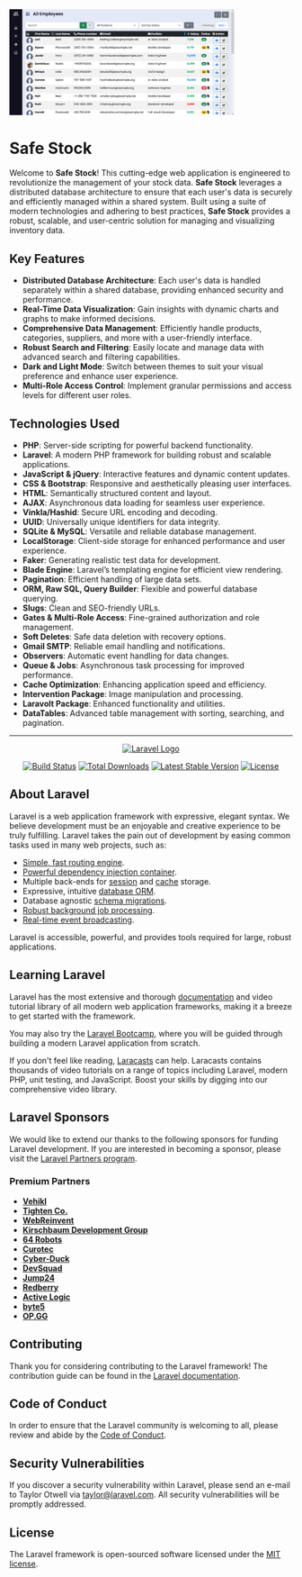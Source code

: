 <img src="https://github.com/Omar7tech/screenshots/blob/main/Employees.PNG" alt="Screenshot 1" width="400">


# **Safe Stock**

Welcome to **Safe Stock**! This cutting-edge web application is engineered to revolutionize the management of your stock data. **Safe Stock** leverages a distributed database architecture to ensure that each user's data is securely and efficiently managed within a shared system. Built using a suite of modern technologies and adhering to best practices, **Safe Stock** provides a robust, scalable, and user-centric solution for managing and visualizing inventory data.

## **Key Features**

- **Distributed Database Architecture**: Each user's data is handled separately within a shared database, providing enhanced security and performance.
- **Real-Time Data Visualization**: Gain insights with dynamic charts and graphs to make informed decisions.
- **Comprehensive Data Management**: Efficiently handle products, categories, suppliers, and more with a user-friendly interface.
- **Robust Search and Filtering**: Easily locate and manage data with advanced search and filtering capabilities.
- **Dark and Light Mode**: Switch between themes to suit your visual preference and enhance user experience.
- **Multi-Role Access Control**: Implement granular permissions and access levels for different user roles.

## **Technologies Used**

- **PHP**: Server-side scripting for powerful backend functionality.
- **Laravel**: A modern PHP framework for building robust and scalable applications.
- **JavaScript & jQuery**: Interactive features and dynamic content updates.
- **CSS & Bootstrap**: Responsive and aesthetically pleasing user interfaces.
- **HTML**: Semantically structured content and layout.
- **AJAX**: Asynchronous data loading for seamless user experience.
- **Vinkla/Hashid**: Secure URL encoding and decoding.
- **UUID**: Universally unique identifiers for data integrity.
- **SQLite & MySQL**: Versatile and reliable database management.
- **LocalStorage**: Client-side storage for enhanced performance and user experience.
- **Faker**: Generating realistic test data for development.
- **Blade Engine**: Laravel’s templating engine for efficient view rendering.
- **Pagination**: Efficient handling of large data sets.
- **ORM, Raw SQL, Query Builder**: Flexible and powerful database querying.
- **Slugs**: Clean and SEO-friendly URLs.
- **Gates & Multi-Role Access**: Fine-grained authorization and role management.
- **Soft Deletes**: Safe data deletion with recovery options.
- **Gmail SMTP**: Reliable email handling and notifications.
- **Observers**: Automatic event handling for data changes.
- **Queue & Jobs**: Asynchronous task processing for improved performance.
- **Cache Optimization**: Enhancing application speed and efficiency.
- **Intervention Package**: Image manipulation and processing.
- **Laravolt Package**: Enhanced functionality and utilities.
- **DataTables**: Advanced table management with sorting, searching, and pagination.


<hr>
<p align="center"><a href="https://laravel.com" target="_blank"><img src="https://raw.githubusercontent.com/laravel/art/master/logo-lockup/5%20SVG/2%20CMYK/1%20Full%20Color/laravel-logolockup-cmyk-red.svg" width="400" alt="Laravel Logo"></a></p>

<p align="center">
<a href="https://github.com/laravel/framework/actions"><img src="https://github.com/laravel/framework/workflows/tests/badge.svg" alt="Build Status"></a>
<a href="https://packagist.org/packages/laravel/framework"><img src="https://img.shields.io/packagist/dt/laravel/framework" alt="Total Downloads"></a>
<a href="https://packagist.org/packages/laravel/framework"><img src="https://img.shields.io/packagist/v/laravel/framework" alt="Latest Stable Version"></a>
<a href="https://packagist.org/packages/laravel/framework"><img src="https://img.shields.io/packagist/l/laravel/framework" alt="License"></a>
</p>

## About Laravel

Laravel is a web application framework with expressive, elegant syntax. We believe development must be an enjoyable and creative experience to be truly fulfilling. Laravel takes the pain out of development by easing common tasks used in many web projects, such as:

- [Simple, fast routing engine](https://laravel.com/docs/routing).
- [Powerful dependency injection container](https://laravel.com/docs/container).
- Multiple back-ends for [session](https://laravel.com/docs/session) and [cache](https://laravel.com/docs/cache) storage.
- Expressive, intuitive [database ORM](https://laravel.com/docs/eloquent).
- Database agnostic [schema migrations](https://laravel.com/docs/migrations).
- [Robust background job processing](https://laravel.com/docs/queues).
- [Real-time event broadcasting](https://laravel.com/docs/broadcasting).

Laravel is accessible, powerful, and provides tools required for large, robust applications.

## Learning Laravel

Laravel has the most extensive and thorough [documentation](https://laravel.com/docs) and video tutorial library of all modern web application frameworks, making it a breeze to get started with the framework.

You may also try the [Laravel Bootcamp](https://bootcamp.laravel.com), where you will be guided through building a modern Laravel application from scratch.

If you don't feel like reading, [Laracasts](https://laracasts.com) can help. Laracasts contains thousands of video tutorials on a range of topics including Laravel, modern PHP, unit testing, and JavaScript. Boost your skills by digging into our comprehensive video library.

## Laravel Sponsors

We would like to extend our thanks to the following sponsors for funding Laravel development. If you are interested in becoming a sponsor, please visit the [Laravel Partners program](https://partners.laravel.com).

### Premium Partners

- **[Vehikl](https://vehikl.com/)**
- **[Tighten Co.](https://tighten.co)**
- **[WebReinvent](https://webreinvent.com/)**
- **[Kirschbaum Development Group](https://kirschbaumdevelopment.com)**
- **[64 Robots](https://64robots.com)**
- **[Curotec](https://www.curotec.com/services/technologies/laravel/)**
- **[Cyber-Duck](https://cyber-duck.co.uk)**
- **[DevSquad](https://devsquad.com/hire-laravel-developers)**
- **[Jump24](https://jump24.co.uk)**
- **[Redberry](https://redberry.international/laravel/)**
- **[Active Logic](https://activelogic.com)**
- **[byte5](https://byte5.de)**
- **[OP.GG](https://op.gg)**

## Contributing

Thank you for considering contributing to the Laravel framework! The contribution guide can be found in the [Laravel documentation](https://laravel.com/docs/contributions).

## Code of Conduct

In order to ensure that the Laravel community is welcoming to all, please review and abide by the [Code of Conduct](https://laravel.com/docs/contributions#code-of-conduct).

## Security Vulnerabilities

If you discover a security vulnerability within Laravel, please send an e-mail to Taylor Otwell via [taylor@laravel.com](mailto:taylor@laravel.com). All security vulnerabilities will be promptly addressed.

## License

The Laravel framework is open-sourced software licensed under the [MIT license](https://opensource.org/licenses/MIT).
